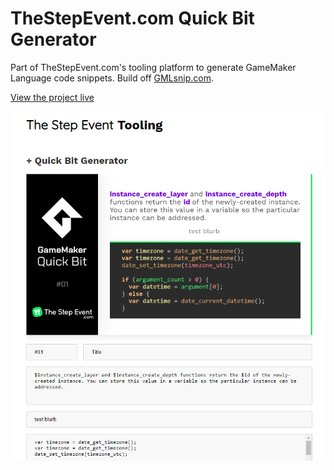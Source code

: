 # TheStepEvent.com Quick Bit Generator
Part of TheStepEvent.com's tooling platform to generate GameMaker Language code snippets. Build off [GMLsnip.com](https://github.com/zbanack/GMLsnip).

[View the project live](https://www.gmlsnip.com/quickbit/)

![the-step-event-quick-bit-generator-promo-0](https://github.com/zbanack/The-Step-Event-Quick-Bit-Generator/blob/master/promo/promo.png?raw=true)
